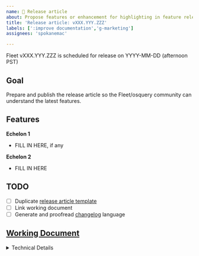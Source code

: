 ```yaml
---
name: 📰 Release article
about: Propose features or enhancement for highlighting in feature release article.
title: 'Release article: vXXX.YYY.ZZZ'
labels: [':improve documentation','g-marketing']
assignees: 'spokanemac'

---
```


Fleet vXXX.YYY.ZZZ is scheduled for release on YYYY-MM-DD (afternoon PST)

## Goal
Prepare and publish the release article so the Fleet/osquery community can understand the latest features.

## Features
**Echelon 1**
- FILL IN HERE, if any

**Echelon 2**
- FILL IN HERE

## TODO
- [ ] Duplicate [release article template](https://docs.google.com/document/d/18Q4Jm_n0FMUIt3e6eHE5sbfW0v1tQCymi21iIDDNS1w/copy)
- [ ] Link working document
- [ ] Generate and proofread [changelog](https://github.com/fleetdm/fleet/blob/main/CHANGELOG.md) language

## [Working Document](https://drive.google.com/drive/folders/1DAzKvfO5zo9ftbuB56MrZDtmw4NESZEG)


<details>
  <summary>Technical Details</summary>

- **Blog Post Type**
    - [x] Release notes
    - [ ] How-To Guide
    - [ ] Case Study
    - [ ] Interview
    - [ ] Opinion Piece
    - [ ] Research/Insight
    - [ ] Product Update
    - [ ] Other (please specify)
- **Target Audience**
    - [ ] IT Administrators
    - [ ] Security Analysts
    - [ ] Developers
    - [x] General Audience
- **Targeting Details**
    - [ ] Target Length: <!-- Approximate word count or length for the blog post. -->
    - [ ] Release Date: <!-- Intended blog post publishing date --> 
    - [ ] Draft Due Date: <!-- Deadline for the first draft. It must be one week or more before the Release Date.-->
    - [ ] SEO Keywords: <!-- List keywords to focus on for search engine optimization. -->
    - [ ] SEO Title: <!-- The SEO-friendly title for the blog post. --> 
    - [ ] SEO Description: <!-- Brief blog post description for SEO purposes. --> 
- **TODO**
    - [ ] Author: ( @spokanemac <!-- Person responsible for writing the article. --> )
    - [ ] Proofread for readability/tone: (  )
    - [ ] Technical Reviewer: ( <!-- Person responsible for checking the technical accuracy of the blog post. --> )
    - [ ] Final Art from Design: ( <!-- Person responsible for creating header artwork. --> )
    - [ ] Final Approver: ( <!-- Person responsible for the final approval before publishing. --> )
    - [ ] Merge PR / Publish on website
    - [ ] Field Marketing (@drewbakerfdm): Post on social media
- [ ] 

</details>

